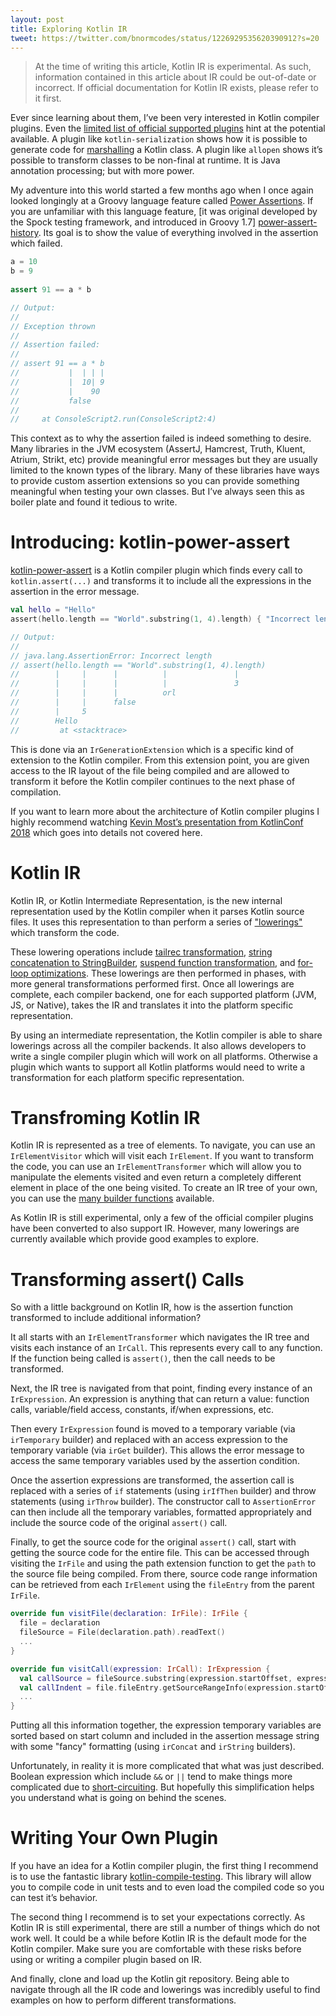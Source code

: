 ```yaml
---
layout: post
title: Exploring Kotlin IR
tweet: https://twitter.com/bnormcodes/status/1226929535620390912?s=20
---
```


> At the time of writing this article, Kotlin IR is experimental. As such, information contained in
> this article about IR could be out-of-date or incorrect. If official documentation for Kotlin IR
> exists, please refer to it first.

Ever since learning about them, I’ve been very interested in Kotlin compiler plugins. Even the
[limited list of official supported plugins][official-plugins] hint at the potential available. A
plugin like `kotlin-serialization` shows how it is possible to generate code for [marshalling] a
Kotlin class. A plugin like `allopen` shows it’s possible to transform classes to be non-final at
runtime. It is Java annotation processing; but with more power.

My adventure into this world started a few months ago when I once again looked longingly at a Groovy
language feature called [Power Assertions][power-assert]. If you are unfamiliar with this language
feature, [it was original developed by the Spock testing framework, and introduced in Groovy 1.7]
[power-assert-history]. Its goal is to show the value of everything involved in the assertion which
failed.

```groovy
a = 10
b = 9
 
assert 91 == a * b

// Output:             
//
// Exception thrown
//
// Assertion failed: 
//
// assert 91 == a * b
//           |  | | |
//           |  10| 9
//           |    90
//           false
//
//     at ConsoleScript2.run(ConsoleScript2:4)
```

This context as to why the assertion failed is indeed something to desire. Many libraries in the JVM
ecosystem (AssertJ, Hamcrest, Truth, Kluent, Atrium, Strikt, etc) provide meaningful error messages
but they are usually limited to the known types of the library. Many of these libraries have ways to
provide custom assertion extensions so you can provide something meaningful when testing your own
classes. But I’ve always seen this as boiler plate and found it tedious to write.

# Introducing: kotlin-power-assert

[kotlin-power-assert] is a Kotlin compiler plugin which finds every call to `kotlin.assert(...)` and
transforms it to include all the expressions in the assertion in the error message.

```kotlin
val hello = "Hello"
assert(hello.length == "World".substring(1, 4).length) { "Incorrect length" }

// Output:
//
// java.lang.AssertionError: Incorrect length
// assert(hello.length == "World".substring(1, 4).length)
//        |     |      |          |               |
//        |     |      |          |               3
//        |     |      |          orl
//        |     |      false
//        |     5
//        Hello
//         at <stacktrace>
```

This is done via an `IrGenerationExtension` which is a specific kind of extension to the Kotlin
compiler. From this extension point, you are given access to the IR layout of the file being
compiled and are allowed to transform it before the Kotlin compiler continues to the next phase of
compilation.

If you want to learn more about the architecture of Kotlin compiler plugins I highly recommend
watching [Kevin Most’s presentation from KotlinConf 2018][kevin-most-kotlinconf-2018] which goes
into details not covered here.

# Kotlin IR

Kotlin IR, or Kotlin Intermediate Representation, is the new internal representation used by the
Kotlin compiler when it parses Kotlin source files. It uses this representation to than perform a
series of ["lowerings"][ir-lowerings] which transform the code.

These lowering operations include [tailrec transformation][ir-lower-tailrec], [string concatenation
to StringBuilder][ir-lower-concat], [suspend function transformation][ir-lower-suspend], and
[for-loop optimizations][ir-lower-loop]. These lowerings are then performed in phases, with more
general transformations performed first. Once all lowerings are complete, each compiler backend, one
for each supported platform (JVM, JS, or Native), takes the IR and translates it into the platform
specific representation.

By using an intermediate representation, the Kotlin compiler is able to share lowerings across all
the compiler backends. It also allows developers to write a single compiler plugin which will work
on all platforms. Otherwise a plugin which wants to support all Kotlin platforms would need to write
a transformation for each platform specific representation.

# Transfroming Kotlin IR

Kotlin IR is represented as a tree of elements. To navigate, you can use an `IrElementVisitor` which
will visit each `IrElement`. If you want to transform the code, you can use an
`IrElementTransformer` which will allow you to manipulate the elements visited and even return a
completely different element in place of the one being visited. To create an IR tree of your own,
you can use the [many builder functions][ir-builders] available.

As Kotlin IR is still experimental, only a few of the official compiler plugins have been converted
to also support IR. However, many lowerings are currently available which provide good examples to
explore.

# Transforming assert() Calls

So with a little background on Kotlin IR, how is the assertion function transformed to include
additional information?

It all starts with an `IrElementTransformer` which navigates the IR tree and visits each instance of
an `IrCall`. This represents every call to any function. If the function being called is `assert()`,
then the call needs to be transformed.

Next, the IR tree is navigated from that point, finding every instance of an `IrExpression`. An
expression is anything that can return a value: function calls, variable/field access, constants,
if/when expressions, etc.

Then every `IrExpression` found is moved to a temporary variable (via `irTemporary` builder) and
replaced with an access expression to the temporary variable (via `irGet` builder). This allows the
error message to access the same temporary variables used by the assertion condition.

Once the assertion expressions are transformed, the assertion call is replaced with a series of `if`
statements (using `irIfThen` builder) and throw statements (using `irThrow` builder). The
constructor call to `AssertionError` can then include all the temporary variables, formatted
appropriately and include the source code of the original `assert()` call.

Finally, to get the source code for the original `assert()` call, start with getting the source code
for the entire file. This can be accessed through visiting the `IrFile` and using the path extension
function to get the `path` to the source file being compiled. From there, source code range
information can be retrieved from each `IrElement` using the `fileEntry` from the parent `IrFile`.

```kotlin
override fun visitFile(declaration: IrFile): IrFile {
  file = declaration
  fileSource = File(declaration.path).readText()
  ...
}

override fun visitCall(expression: IrCall): IrExpression {
  val callSource = fileSource.substring(expression.startOffset, expression.endOffset)
  val callIndent = file.fileEntry.getSourceRangeInfo(expression.startOffset, expression.endOffset).startColumnNumber
  ...
}
```

Putting all this information together, the expression temporary variables are sorted based on start
column and included in the assertion message string with some "fancy" formatting (using `irConcat`
and `irString` builders).

Unfortunately, in reality it is more complicated that what was just described. Boolean expression
which include `&&` or `||` tend to make things more complicated due to [short-circuiting]. But
hopefully this simplification helps you understand what is going on behind the scenes.

# Writing Your Own Plugin

If you have an idea for a Kotlin compiler plugin, the first thing I recommend is to use the
fantastic library [kotlin-compile-testing]. This library will allow you to compile code in unit
tests and to even load the compiled code so you can test it’s behavior.

The second thing I recommend is to set your expectations correctly. As Kotlin IR is still
experimental, there are still a number of things which do not work well. It could be a while before
Kotlin IR is the default mode for the Kotlin compiler. Make sure you are comfortable with these
risks before using or writing a compiler plugin based on IR.

And finally, clone and load up the Kotlin git repository. Being able to navigate through all the IR
code and lowerings was incredibly useful to find examples on how to perform different
transformations.

[official-plugins]: https://github.com/JetBrains/kotlin/tree/master/plugins
[marshalling]: https://en.wikipedia.org/wiki/Marshalling_(computer_science)
[power-assert]: https://groovy-lang.org/testing.html#_power_assertions
[power-assert-history]: https://dontmindthelanguage.wordpress.com/2009/12/11/groovy-1-7-power-assert/
[kotlin-power-assert]: https://github.com/bnorm/kotlin-power-assert
[kevin-most-kotlinconf-2018]: https://www.youtube.com/watch?v=w-GMlaziIyo
[ir-lowerings]: https://github.com/JetBrains/kotlin/tree/master/compiler/ir/backend.common/src/org/jetbrains/kotlin/backend/common/lower
[ir-lower-tailrec]: https://github.com/JetBrains/kotlin/blob/master/compiler/ir/backend.common/src/org/jetbrains/kotlin/backend/common/lower/TailrecLowering.kt
[ir-lower-concat]: https://github.com/JetBrains/kotlin/blob/master/compiler/ir/backend.common/src/org/jetbrains/kotlin/backend/common/lower/StringConcatenationLowering.kt
[ir-lower-suspend]: https://github.com/JetBrains/kotlin/blob/master/compiler/ir/backend.common/src/org/jetbrains/kotlin/backend/common/lower/AbstractSuspendFunctionsLowering.kt
[ir-lower-loop]: https://github.com/JetBrains/kotlin/blob/master/compiler/ir/backend.common/src/org/jetbrains/kotlin/backend/common/lower/loops/ForLoopsLowering.kt
[ir-builders]: https://github.com/JetBrains/kotlin/tree/master/compiler/ir/ir.tree/src/org/jetbrains/kotlin/ir/builders
[short-circuiting]: https://en.wikipedia.org/wiki/Short-circuit_evaluation
[kotlin-compile-testing]: https://github.com/tschuchortdev/kotlin-compile-testing

